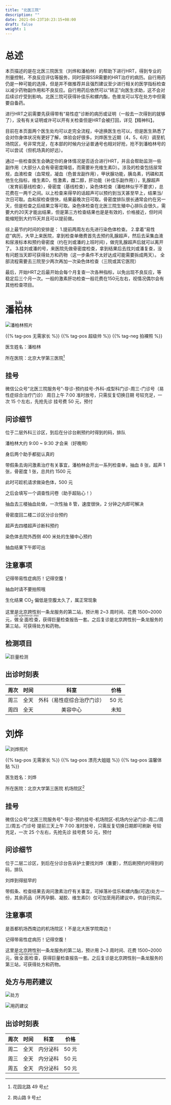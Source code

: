 ```yaml
---
title: "北医三院"
description: ""
date: 2021-04-23T10:23:15+08:00
draft: false
weight: 1
---
```

# 总述
本页描述的是在北医三院医生（刘烨和潘柏林）的帮助下进行HRT，得到专业的剂量控制，不良反应评估等服务，同时获得SSR需要的HRT治疗的病历。自行用药仍是一种可能的选择，但是并不做推荐并且强烈建议至少进行相关的医学指标检查以减少药物副作用和不良反应。自行用药后依然可以“转正”向医生求助，这不会对后续诊疗受到影响。北医三院可获得补佳乐和螺内酯，色普龙可以写在处方中但需要自备药。

进行HRT之前需要先获得带有“易性症”诊断的病历或证明（一般去一次得到的就够了），没有有关证明或许可以开有关检查但是HRT会被打回，详见【精神科】。

目前在本页面两个医生处均可以走完全流程，中途换医生也可以，但是医生熟悉了会对你身体状况有更好了解，体验会好很多。刘烨医生近期（4，5，6月）调至机场院区，号非常充足，在本部的时候内分泌普通号也相对好抢，抢不到潘柏林号的可以尝试（但机场真的好远）。

通过一些检查医生会确定你的身体情况是否适合进行HRT，并且会帮助监测一些副作用（大部分人会有骨密度降低，而需要补充维生素D）。涉及的检查包括尿常规，血液检查（血常规，凝血（色普龙副作用），甲状腺功能，胰岛素，钙磷和其他生化指标，维生素D，性激素，雌二醇，肝功能（补佳乐副作用）），乳腺超声（发育前基线检查），骨密度（基线检查），染色体检查（潘柏林似乎不要求），总花费在一两千之间。以上检查来得早的话超声可以预约到当天甚至早上，结果当/次日可取。血和尿检查很快，结果最晚次日可取。骨密度排队很长通常会约在另一天，但是检查之后结果立等可取。染色体检查在北医三院生殖中心排队会很久，需要大约20天才能出结果，但是第三方检查结果也是是有效的，价格接近，但时间能缩短到大约15天并且可以提前做。

综上最节约时间的安排是：
1.提前两周左右先进行染色体检查。
2.拿着“易性症”病历，大早上来医院，拿到检查单缴费首先去预约乳腺超声，然后去采集血液和尿液标本和预约骨密度（约在刘或潘的上班时间），做完乳腺超声后就可以离开了。
3.挂刘或潘的号，来医院先做骨密度检查，拿到结果后去找刘或潘复查，没有问题当天即可获得处方和药物（这一步条件不太好达成可能需要拆成两天）。
全部流程需要去三院至少两次再加一次染色体检查（三院或其它医院）

最后，开始HRT之后最开始会每个月复查一次各种指标，以免出现不良反应，等稳定后三个月一次。一般的激素肝功检查一般花费在150元左右，视情况偶尔会有其他检查项目。

# 潘<ruby>柏<rt>bǎi</rt></ruby>林

![潘柏林照片](images/doctor/pan-bai-lin.jpg)

{{% tag-pos 无需家长 %}} {{% tag-pos 超级帅 %}} {{% tag-neg 拍裸照 %}}

医生姓名：潘柏林

所在医院：北京大学第三医院[^1]

## 挂号

微信公众号“北医三院服务号”-导诊-预约挂号-外科-成型科门诊-周三-门诊号（易性症综合治疗门诊）
周日上午 7:00 准时放号，只需反复切换日期
号较充足，一次 15 个左右，先抢先诊
挂号费 50 元，预付

## 问诊细节

位于二层外科三诊区，到后在分诊台刷预约时得到的码，排队

潘柏林大约 9:00 ~ 9:30 才会来（好晚啊）

身后两个助手都挺认真的

带假条去询问激素治疗有关事宜，潘柏林会开出一系列检查单，抽血 8 张，超声 1 张，骨密度 1 张，总共约 1500 元

此时可趁机请求做染色体，500 元

之后会填写一个调查性问卷（助手超贴心！）

抽血去三楼抽血处做，一次性抽 8 管，速度很快，2 分钟之内即可解决

骨密度回二楼二诊区分诊台预约

超声去四楼超声诊断科预约

染色体去院外西侧 400 米处的生殖中心预约

抽血结果下午即可出


## 注意事项

记得带易性症病历！记得空腹！

抽血时请不要拍照哦

生化结果 CO<sub>2</sub> 偏低是空腹太久了，属正常现象

这里是北京跨性别一条龙服务的第二站，预计用 2~3 周时间、花费 1500~2000 元，<ruby>做<rt> pāi </rt>全<rt> quán </rt>面<rt> shēn </rt>检<rt> luǒ </rt>查<rt> zhào </rt></ruby>，获得巨量检查报告一套。之后复诊是北京跨性别一条龙服务的第三站，可获得处方和药物。

## 检测项目

![巨量检测](images/doctor/jiaofei.jpg)

## 出诊时刻表

| 周次 | 时间 | 科室 | 价格 |
| :---: | :---: | :---: | :---: |
| 周三 | 全天 | 外科（易性症综合治疗门诊） | 50 元 |
| 周四 | 全天 | 美容中心 | 未知 |

# 刘烨

![刘烨照片](images/doctor/liu-ye.png)

{{% tag-pos 无需家长 %}} {{% tag-pos 漂亮大姐姐 %}} {{% tag-pos 温馨体贴 %}}

医生姓名：刘烨

所在医院：北京大学第三医院 机场院区[^2]

## 挂号

微信公众号“北医三院服务号”-导诊-预约挂号-机场院区-机场内分泌门诊-周二/周三/周五-门诊号
提前三天上午 7:00 准时放号，只需反复切换日期即可刷新
号较充足，一次 25 个左右，先抢先诊
挂号费 50 元，预付

## 问诊细节

位于二层二诊区，到后在分诊台告诉护士要找刘烨（重要），然后刷预约时得到的码，排队

刘烨到得挺早的

带假条、检查结果去询问激素治疗有关事宜，可掉落补佳乐和螺内酯(可选)处方一份，其余药品（环丙孕酮、凝胶、维生素D）仅可加至用药建议中，供自行购买。

## 注意事项

是首都机场西南边的机场院区！不是北大医学院南边！

记得带易性症病历！记得空腹！

这里是北京跨性别一条龙服务的第二站，预计用 2~3 周时间、花费 1500~2000 元，<ruby>做<rt> pāi </rt>全<rt> quán </rt>面<rt> shēn </rt>检<rt> luǒ </rt>查<rt> zhào </rt></ruby>，获得巨量检查报告一套。之后复诊是北京跨性别一条龙服务的第三站，可获得处方和药物。


## 处方与用药建议

![处方](images/doctor/liuyechufang.jpg)

![用药建议](images/doctor/jianyi.jpg)

## 出诊时刻表

| 周次 | 时间 | 科室 | 价格 |
| :---: | :---: | :---: | :---: |
| 周二 | 全天 | 内分泌科 | 50 元 |
| 周三 | 全天 | 内分泌科 | 50 元 |
| 周五 | 全天 | 内分泌科 | 50 元 |

[^1]:花园北路 49 号
[^2]:岗山路 9 号

